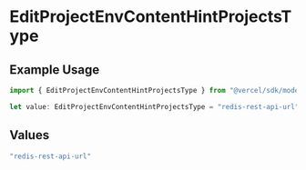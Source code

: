 # EditProjectEnvContentHintProjectsType

## Example Usage

```typescript
import { EditProjectEnvContentHintProjectsType } from "@vercel/sdk/models/editprojectenvop.js";

let value: EditProjectEnvContentHintProjectsType = "redis-rest-api-url";
```

## Values

```typescript
"redis-rest-api-url"
```